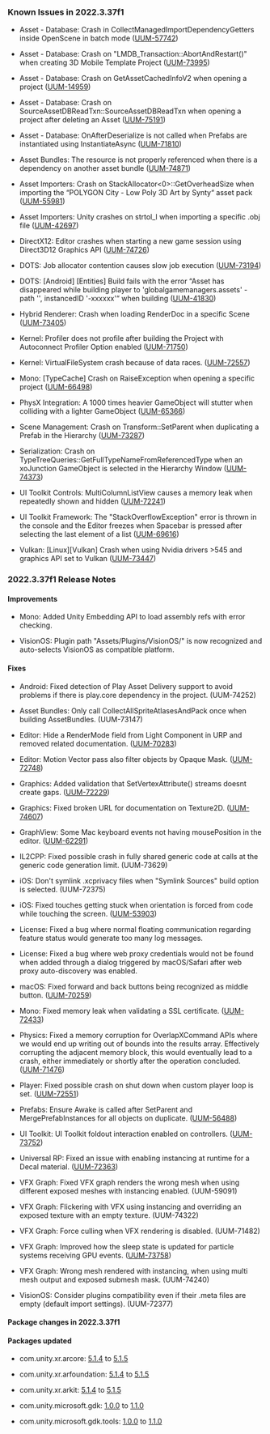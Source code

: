 ### Known Issues in 2022.3.37f1

- Asset - Database: Crash in CollectManagedImportDependencyGetters inside OpenScene in batch mode
    ([UUM-57742](https://issuetracker.unity3d.com/issues/crash-in-collectmanagedimportdependencygetters-inside-openscene-in-batch-mode))

- Asset - Database: Crash on "LMDB_Transaction::AbortAndRestart()" when creating 3D Mobile Template Project
    ([UUM-73995](https://issuetracker.unity3d.com/issues/crash-on-lmdb-transaction-abortandrestart-when-creating-3d-mobile-template-project))

- Asset - Database: Crash on GetAssetCachedInfoV2 when opening a project
    ([UUM-14959](https://issuetracker.unity3d.com/issues/crash-on-getassetcachedinfov2-when-opening-a-project))

- Asset - Database: Crash on SourceAssetDBReadTxn::SourceAssetDBReadTxn when opening a project after deleting an Asset
    ([UUM-75191](https://issuetracker.unity3d.com/issues/crash-on-sourceassetdbreadtxn-sourceassetdbreadtxn-when-opening-a-project-after-deleting-an-asset))

- Asset - Database: OnAfterDeserialize is not called when Prefabs are instantiated using InstantiateAsync
    ([UUM-71810](https://issuetracker.unity3d.com/issues/onafterdeserialize-is-not-called-when-prefabs-are-instantiated-using-instantiateasync))

- Asset Bundles: The resource is not properly referenced when there is a dependency on another asset bundle
    ([UUM-74871](https://issuetracker.unity3d.com/issues/the-resource-is-not-properly-referenced-when-there-is-a-dependency-on-another-asset-bundle))

- Asset Importers: Crash on StackAllocator<0>::GetOverheadSize when importing the “POLYGON City - Low Poly 3D Art by Synty“ asset pack
    ([UUM-55981](https://issuetracker.unity3d.com/issues/crash-on-stackallocator-getoverheadsize-when-importing-the-polygon-city-low-poly-3d-art-by-synty-asset-pack))

- Asset Importers: Unity crashes on strtol_l when importing a specific .obj file
    ([UUM-42697](https://issuetracker.unity3d.com/issues/unity-crashes-on-strtol-l-when-importing-a-specific-obj-file))

- DirectX12: Editor crashes when starting a new game session using Direct3D12 Graphics API
    ([UUM-74726](https://issuetracker.unity3d.com/issues/editor-crashes-when-starting-a-new-game-session-using-direct3d12-graphics-api))

- DOTS: Job allocator contention causes slow job execution
    ([UUM-73194](https://issuetracker.unity3d.com/issues/job-allocator-contention-causes-slow-job-execution))

- DOTS: [Android] [Entities] Build fails with the error “Asset has disappeared while building player to 'globalgamemanagers.assets' - path '', instancedID '-xxxxxx'“ when building
    ([UUM-41830](https://issuetracker.unity3d.com/issues/android-entities-build-fails-with-the-error-asset-has-disappeared-while-building-player-to-globalgamemanagers-dot-assets-path-instancedid-xxxxxx-when-building))

- Hybrid Renderer: Crash when loading RenderDoc in a specific Scene
    ([UUM-73405](https://issuetracker.unity3d.com/issues/crash-when-loading-renderdoc-in-a-specific-scene))

- Kernel: Profiler does not profile after building the Project with Autoconnect Profiler Option enabled
    ([UUM-71750](https://issuetracker.unity3d.com/issues/profiler-does-not-profile-after-building-the-project-with-autoconnect-profiler-option-enabled))

- Kernel: VirtualFileSystem crash because of data races.
    ([UUM-72557](https://issuetracker.unity3d.com/issues/virtualfilesystem-crash-because-of-data-races))

- Mono: [TypeCache] Crash on RaiseException when opening a specific project
    ([UUM-66498](https://issuetracker.unity3d.com/issues/crash-on-raiseexception-when-opening-a-specific-project))

- PhysX Integration: A 1000 times heavier GameObject will stutter when colliding with a lighter GameObject
    ([UUM-65366](https://issuetracker.unity3d.com/issues/a-1000-times-heavier-gameobject-will-stutter-when-colliding-with-a-lighter-gameobject))

- Scene Management: Crash on Transform::SetParent when duplicating a Prefab in the Hierarchy
    ([UUM-73287](https://issuetracker.unity3d.com/issues/crash-on-transform-setparent-when-duplicating-a-prefab-in-the-hierarchy))

- Serialization: Crash on TypeTreeQueries::GetFullTypeNameFromReferencedType when an xoJunction GameObject is selected in the Hierarchy Window
    ([UUM-74373](https://issuetracker.unity3d.com/issues/crash-on-typetreequeries-getfulltypenamefromreferencedtype-when-an-xojunction-gameobject-is-selected-in-the-hierarchy-window))

- UI Toolkit Controls: MultiColumnListView causes a memory leak when repeatedly shown and hidden
    ([UUM-72241](https://issuetracker.unity3d.com/issues/multicolumnlistview-causes-a-memory-leak-when-repeatedly-shown-and-hidden))

- UI Toolkit Framework: The "StackOverflowException" error is thrown in the console and the Editor freezes when Spacebar is pressed after selecting the last element of a list
    ([UUM-69616](https://issuetracker.unity3d.com/issues/the-stackoverflowexception-error-is-thrown-in-the-console-and-the-editor-freezes-when-spacebar-is-pressed-after-selecting-the-last-element-of-a-list))

- Vulkan: [Linux][Vulkan] Crash when using Nvidia drivers >545 and graphics API set to Vulkan
    ([UUM-73447](https://issuetracker.unity3d.com/issues/linux-vulkan-crash-when-using-nvidia-drivers-545-and-graphics-api-set-to-vulkan))



### 2022.3.37f1 Release Notes

#### Improvements

- Mono: Added Unity Embedding API to load assembly refs with error checking.

- VisionOS: Plugin path "Assets/Plugins/VisionOS/" is now recognized and auto-selects VisionOS as compatible platform.



#### Fixes

- Android: Fixed detection of Play Asset Delivery support to avoid problems if there is play.core dependency in the project.
    (UUM-74252)

- Asset Bundles: Only call CollectAllSpriteAtlasesAndPack once when building AssetBundles.
    (UUM-73147)

- Editor: Hide a RenderMode field from Light Component in URP and removed related documentation.
    ([UUM-70283](https://issuetracker.unity3d.com/issues/important-slash-unimportant-setting-on-lights-doesnt-take-effect))

- Editor: Motion Vector pass also filter objects by Opaque Mask.
    ([UUM-72748](https://issuetracker.unity3d.com/issues/motion-vectors-for-an-object-are-included-in-the-urp-motion-vector-pass-when-the-objects-layer-mask-is-filtered-out))

- Graphics: Added validation that SetVertexAttribute\(\) streams doesnt create gaps.
    ([UUM-72229](https://issuetracker.unity3d.com/issues/no-error-is-logged-when-calling-the-setvertexbufferparams-incorrectly))

- Graphics: Fixed broken URL for documentation on Texture2D.
    ([UUM-74607](https://issuetracker.unity3d.com/issues/texture-2d-reference-links-to-missing-documentation))

- GraphView: Some Mac keyboard events not having mousePosition in the editor.
    ([UUM-62291](https://issuetracker.unity3d.com/issues/vfx-node-creation-window-opens-at-the-top-left-corner-of-the-screen-when-using-spacebar))

- IL2CPP: Fixed possible crash in fully shared generic code at calls at the generic code generation limit.
    (UUM-73629)

- iOS: Don't symlink .xcprivacy files when "Symlink Sources" build option is selected.
    (UUM-72375)

- iOS: Fixed touches getting stuck when orientation is forced from code while touching the screen.
    ([UUM-53903](https://issuetracker.unity3d.com/issues/ios-input-system-enhancedtouch-touches-persist-when-released-after-tapping-and-holding-and-then-changing-screen-dot-orientation))

- License: Fixed a bug where normal floating communication regarding feature status would generate too many log messages.

- License: Fixed a bug where web proxy credentials would not be found when added through a dialog triggered by macOS/Safari after web proxy auto-discovery was enabled.

- macOS: Fixed forward and back buttons being recognized as middle button.
    ([UUM-70259](https://issuetracker.unity3d.com/issues/macos-forward-and-backward-mouse-buttons-are-recognized-as-middle-mouse-button))

- Mono: Fixed memory leak when validating a SSL certificate.
    ([UUM-72433](https://issuetracker.unity3d.com/issues/ios-memory-leaks-when-using-the-sslstream-class))

- Physics: Fixed a memory corruption for OverlapXCommand APIs where we would end up writing out of bounds into the results array. Effectively corrupting the adjacent memory block, this would eventually lead to a crash, either immediately or shortly after the operation concluded.
    ([UUM-71476](https://issuetracker.unity3d.com/issues/crash-on-ujob-execute-job-while-using-overlapboxcommand-when-collisions-are-more-than-maxhits))

- Player: Fixed possible crash on shut down when custom player loop is set.
    ([UUM-72551](https://issuetracker.unity3d.com/issues/ios-crash-on-il2cpp-gc-gchandle-free-when-app-returns-to-foreground))

- Prefabs: Ensure Awake is called after SetParent and MergePrefabInstances for all objects on duplicate.
    ([UUM-56488](https://issuetracker.unity3d.com/issues/changes-made-in-awake-function-with-executealways-attribute-are-overwritten-when-duplicating-prefab-with-a-parent))

- UI Toolkit: UI Toolkit foldout interaction enabled on controllers.
    ([UUM-73752](https://issuetracker.unity3d.com/issues/unable-to-select-ui-toolkit-foldout-element-when-using-a-gamepad-controller))

- Universal RP: Fixed an issue with enabling instancing at runtime for a Decal material.
    ([UUM-72363](https://issuetracker.unity3d.com/issues/urp-decal-instanced-rendering-breaks-and-spams-warnings-when-it-is-enabled-at-runtime))

- VFX Graph: Fixed VFX graph renders the wrong mesh when using different exposed meshes with instancing enabled.
    (UUM-59091)

- VFX Graph: Flickering with VFX using instancing and overriding an exposed texture with an empty texture.
    (UUM-74322)

- VFX Graph: Force culling when VFX rendering is disabled.
    (UUM-71482)

- VFX Graph: Improved how the sleep state is updated for particle systems receiving GPU events.
    ([UUM-73758](https://issuetracker.unity3d.com/issues/the-visual-effect-gpu-event-is-forced-into-sleep-until-another-event-is-sent-when-the-visual-effect-consists-of-two-particle-systems-that-communicate-with-trigger-event-set-to-on-die))

- VFX Graph: Wrong mesh rendered with instancing, when using multi mesh output and exposed submesh mask.
    (UUM-74240)

- VisionOS: Consider plugins compatibility even if their .meta files are empty \(default import settings\).
    (UUM-72377)




#### Package changes in 2022.3.37f1

#### Packages updated

- com.unity.xr.arcore: [5.1.4](https://docs.unity3d.com/Packages/com.unity.xr.arcore@5.1//changelog/CHANGELOG.html) to [5.1.5](https://docs.unity3d.com/Packages/com.unity.xr.arcore@5.1//changelog/CHANGELOG.html)

- com.unity.xr.arfoundation: [5.1.4](https://docs.unity3d.com/Packages/com.unity.xr.arfoundation@5.1//changelog/CHANGELOG.html) to [5.1.5](https://docs.unity3d.com/Packages/com.unity.xr.arfoundation@5.1//changelog/CHANGELOG.html)

- com.unity.xr.arkit: [5.1.4](https://docs.unity3d.com/Packages/com.unity.xr.arkit@5.1//changelog/CHANGELOG.html) to [5.1.5](https://docs.unity3d.com/Packages/com.unity.xr.arkit@5.1//changelog/CHANGELOG.html)

- com.unity.microsoft.gdk: [1.0.0](https://docs.unity3d.com/Packages/com.unity.microsoft.gdk@1.0//changelog/CHANGELOG.html) to [1.1.0](https://docs.unity3d.com/Packages/com.unity.microsoft.gdk@1.1//changelog/CHANGELOG.html)

- com.unity.microsoft.gdk.tools: [1.0.0](https://docs.unity3d.com/Packages/com.unity.microsoft.gdk.tools@1.0//changelog/CHANGELOG.html) to [1.1.0](https://docs.unity3d.com/Packages/com.unity.microsoft.gdk.tools@1.1//changelog/CHANGELOG.html)